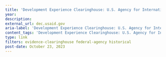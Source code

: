 ```yaml
---
title: 'Development Experience Clearinghouse: U.S. Agency for International Development'
year: 
description: 
external_url: dec.usaid.gov
aria-label: 'Development Experience Clearinghouse: U.S. Agency for International Development'
content_tags: 'Development Experience Clearinghouse: U.S. Agency for International Development'
type: link
filters: evidence-clearinghouse federal-agency historical
post-date: October 23, 2023
---
```

